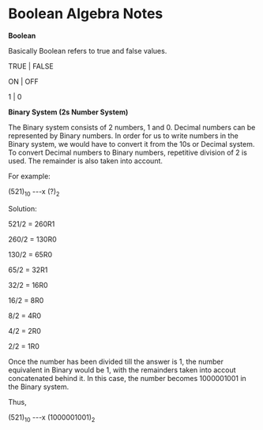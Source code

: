 Boolean Algebra Notes
===

<b>Boolean</b>

Basically Boolean refers to true and false values.
  
<p>TRUE | FALSE</p>
<p>ON   | OFF</p>
<p>1    | 0</p>

<b>Binary System (2s Number System)</b>

The Binary system consists of 2 numbers, 1 and 0. Decimal numbers can be represented by Binary numbers. In order for us to write numbers in the Binary system, we would have to convert it from the 10s or Decimal system. To convert Decimal numbers to Binary numbers, repetitive division of 2 is used. The remainder is also taken into account.

For example:

(521)<sub>10</sub> ---x (?)<sub>2</sub>

Solution:

521/2 = 260R1

260/2 = 130R0

130/2 = 65R0

65/2 = 32R1

32/2 = 16R0

16/2 = 8R0

8/2 = 4R0

4/2 = 2R0

2/2 = 1R0

Once the number has been divided till the answer is 1, the number equivalent in Binary would be 1, with the remainders taken into accout concatenated behind it. In this case, the number becomes 1000001001 in the Binary system.

Thus,

(521)<sub>10</sub> ---x (1000001001)<sub>2</sub>
